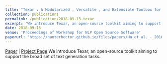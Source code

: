 ```yaml
---
title: "Texar : A Modularized , Versatile , and Extensible Toolbox for Text Generation"
collection: publications
permalink: /publication/2018-09-15-texar
excerpt: 'We introduce Texar, an open-source toolkit aiming to support the broad set of text generation tasks.'
date: 2018-09-15
venue: 'Proceedings of Workshop for NLP Open Source Software'
paperurl: 'https://hunterhector.github.io/files/papers/Hu_et_al._-_2018_-_Proceedings_of_Workshop_for_NLP_Open_Source_Software.pdf'
---
```

[Paper](https://hunterhector.github.io/files/papers/Hu_et_al._-_2018_-_Proceedings_of_Workshop_for_NLP_Open_Source_Software.pdf) \| [Project Page](https://github.com/asyml/texar) We introduce Texar, an open-source toolkit aiming to support the broad set of text generation tasks.
